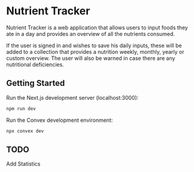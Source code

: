 # Nutrient Tracker

Nutrient Tracker is a web application that allows users to input foods they ate in a day and provides an overview of all the nutrients consumed.

If the user is signed in and wishes to save his daily inputs, these will be added to a collection that provides a nutrition weekly, monthly, yearly or custom overview. The user will also be warned in case there are any nutritional deficiencies.

## Getting Started

Run the Next.js development server (localhost:3000):

```bash
npm run dev
```

Run the Convex development environment:

```bash
npx convex dev
```

## TODO

Add Statistics
